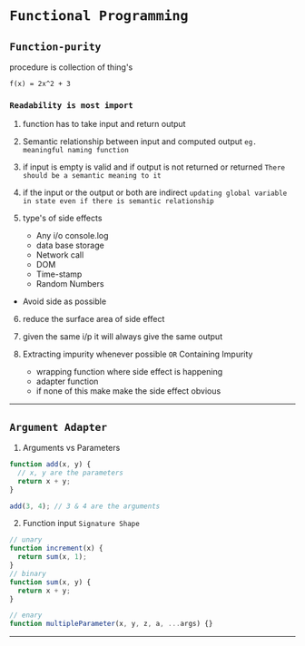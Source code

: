 # `Functional Programming`

## `Function-purity`

procedure is collection of thing's

```
f(x) = 2x^2 + 3
```

### `Readability is most import`

1. function has to take input and return output

2. Semantic relationship between input and computed output `eg. meaningful naming function`

3. if input is empty is valid and if output is not returned or returned `There should be a semantic meaning to it`

4. if the input or the output or both are indirect `updating global variable in state even if there is semantic relationship`

5. type's of side effects
   - Any i/o console.log
   - data base storage
   - Network call
   - DOM
   - Time-stamp
   - Random Numbers

- Avoid side as possible

6. reduce the surface area of side effect

7. given the same i/p it will always give the same output

8. Extracting impurity whenever possible `OR` Containing Impurity
   - wrapping function where side effect is happening
   - adapter function
   - if none of this make make the side effect obvious

---

## `Argument Adapter`

1. Arguments vs Parameters

```js
function add(x, y) {
  // x, y are the parameters
  return x + y;
}

add(3, 4); // 3 & 4 are the arguments
```

2. Function input `Signature Shape`

```js
// unary
function increment(x) {
  return sum(x, 1);
}
// binary
function sum(x, y) {
  return x + y;
}

// enary
function multipleParameter(x, y, z, a, ...args) {}
```

---
